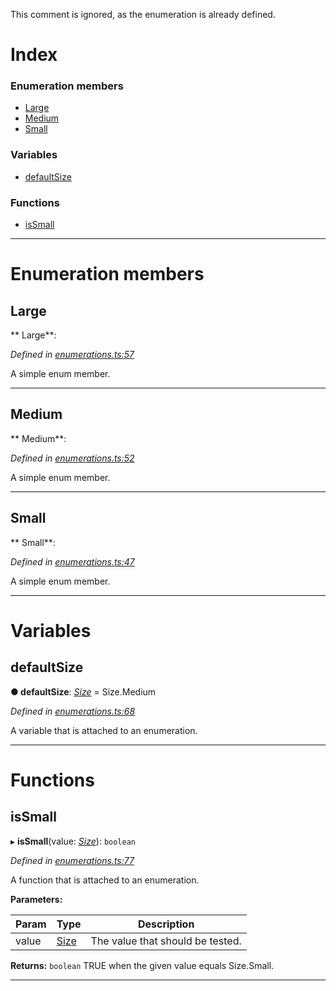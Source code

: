 

This comment is ignored, as the enumeration is already defined.

# Index

### Enumeration members

* [Large](_enumerations_.size.md#large)
* [Medium](_enumerations_.size.md#medium)
* [Small](_enumerations_.size.md#small)

### Variables

* [defaultSize](_enumerations_.size.md#defaultsize)

### Functions

* [isSmall](_enumerations_.size.md#issmall)

---

# Enumeration members
<a id="large"></a>

##  Large

** Large**:   

*Defined in [enumerations.ts:57](https://github.com/tgreyjs/typedoc-plugin-markdown/blob/master/tests/src/enumerations.ts#L57)*

A simple enum member.

___

<a id="medium"></a>

##  Medium

** Medium**:   

*Defined in [enumerations.ts:52](https://github.com/tgreyjs/typedoc-plugin-markdown/blob/master/tests/src/enumerations.ts#L52)*

A simple enum member.

___

<a id="small"></a>

##  Small

** Small**:   

*Defined in [enumerations.ts:47](https://github.com/tgreyjs/typedoc-plugin-markdown/blob/master/tests/src/enumerations.ts#L47)*

A simple enum member.

___

# Variables
<a id="defaultsize"></a>

##  defaultSize

**●  defaultSize**:  *[Size](_enumerations_.size.md)*  =  Size.Medium

*Defined in [enumerations.ts:68](https://github.com/tgreyjs/typedoc-plugin-markdown/blob/master/tests/src/enumerations.ts#L68)*

A variable that is attached to an enumeration.

___

# Functions
<a id="issmall"></a>

##  isSmall

▸ **isSmall**(value: *[Size](_enumerations_.size.md)*): `boolean`

*Defined in [enumerations.ts:77](https://github.com/tgreyjs/typedoc-plugin-markdown/blob/master/tests/src/enumerations.ts#L77)*

A function that is attached to an enumeration.

**Parameters:**

| Param | Type | Description |
| ------ | ------ | ------ |
| value | [Size](_enumerations_.size.md)   |  The value that should be tested. |

**Returns:** `boolean`
TRUE when the given value equals Size.Small.

___

